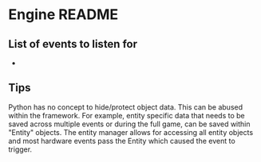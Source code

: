 # Engine README
## List of events to listen for
-

## Tips
Python has no concept to hide/protect object data. This can be abused within the framework.
For example, entity specific data that needs to be saved across multiple events or during the full game, can be saved
within "Entity" objects. The entity manager allows for accessing all entity objects and most hardware events pass the
Entity which caused the event to trigger.